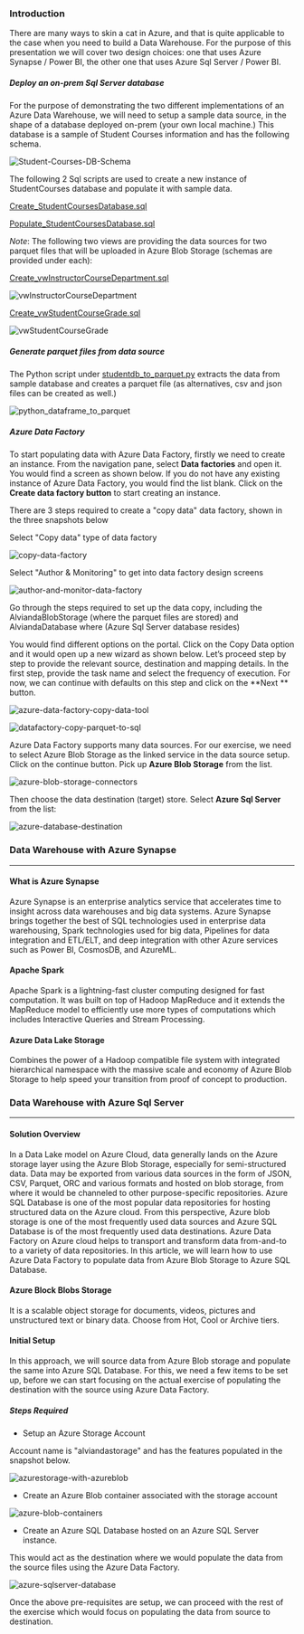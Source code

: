 ### Introduction

There are many ways to skin a cat in Azure, and that is quite applicable to the case when you need to build a Data Warehouse. For the purpose of this presentation we will cover two design choices: one that uses Azure Synapse / Power BI, the other one that uses Azure Sql Server / Power BI.

##### Deploy an on-prem Sql Server database

For the purpose of demonstrating the two different implementations of an Azure Data Warehouse, we will need to setup a sample data source, in the shape of a database deployed on-prem (your own local machine.) This database is a sample of Student Courses information and has the following schema.

![Student-Courses-DB-Schema](https://user-images.githubusercontent.com/6631390/117579152-a6495d00-b0bf-11eb-9a2e-4a66bb1fd3be.PNG)

The following 2 Sql scripts are used to create a new instance of StudentCourses database and populate it with sample data.

[Create_StudentCoursesDatabase.sql](https://https://github.com/antongeorgescu/azure-data-warehouse/blob/master/SampleDatabase/Create_StudentCoursesDatabase.sql)

[Populate_StudentCoursesDatabase.sql](https://github.com/antongeorgescu/azure-data-warehouse/blob/master/SampleDatabase/Populate_StudentCoursesDatabase.sql)

*Note*: The following two views are providing the data sources for two parquet files that will be uploaded in Azure Blob Storage (schemas are provided under each):

[Create_vwInstructorCourseDepartment.sql](https://github.com/antongeorgescu/azure-data-warehouse/blob/master/SampleDatabase/create_vwInstructorCourseDepartment.sql)

![vwInstructorCourseDepartment](https://user-images.githubusercontent.com/6631390/117579387-a007b080-b0c0-11eb-93de-bfd244907191.PNG)

[Create_vwStudentCourseGrade.sql](https://github.com/antongeorgescu/azure-data-warehouse/blob/master/SampleDatabase/create_vwStudentCourseGrade.sql)

![vwStudentCourseGrade](https://user-images.githubusercontent.com/6631390/117579425-c3326000-b0c0-11eb-8721-a1e730ad792f.PNG)

##### Generate parquet files from data source

The Python script under [studentdb_to_parquet.py](https://github.com/antongeorgescu/azure-data-warehouse/blob/master/PythonScripts/studentdb_to_parquet.py) extracts the data from sample database and creates a parquet file (as alternatives, csv and json files can be created as well.)

![python_dataframe_to_parquet](https://user-images.githubusercontent.com/6631390/117580178-b0218f00-b0c4-11eb-9696-d545e3035802.PNG)

##### Azure Data Factory

To start populating data with Azure Data Factory, firstly we need to create an instance. From the navigation pane, select **Data factories** and open it. You would find a screen as shown below. If you do not have any existing instance of Azure Data Factory, you would find the list blank. Click on the **Create data factory button** to start creating an instance.

There are 3 steps required to create a "copy data" data factory, shown in the three snapshots below

Select "Copy data" type of data factory

![copy-data-factory](https://user-images.githubusercontent.com/6631390/117582463-1fe94700-b0d0-11eb-8911-5b671796ff91.PNG)

Select "Author & Monitoring" to get into data factory design screens

![author-and-monitor-data-factory](https://user-images.githubusercontent.com/6631390/117582426-efa1a880-b0cf-11eb-8372-609f08aeabbe.png)

Go through the steps required to set up the data copy, including the AlviandaBlobStorage (where the parquet files are stored) and AlviandaDatabase where (Azure Sql Server database resides)

You would find different options on the portal. Click on the Copy Data option and it would open up a new wizard as shown below. Let’s proceed step by step to provide the relevant source, destination and mapping details. In the first step, provide the task name and select the frequency of execution. For now, we can continue with defaults on this step and click on the **Next ** button.

![azure-data-factory-copy-data-tool](https://user-images.githubusercontent.com/6631390/117582609-cd5c5a80-b0d0-11eb-9af5-5dea7861004f.png)

![datafactory-copy-parquet-to-sql](https://user-images.githubusercontent.com/6631390/117582312-69856200-b0cf-11eb-937a-bf9acb5f31a1.PNG)

Azure Data Factory supports many data sources. For our exercise, we need to select Azure Blob Storage as the linked service in the data source setup. Click on the continue button. Pick up **Azure Blob Storage** from the list.

![azure-blob-storage-connectors](https://user-images.githubusercontent.com/6631390/117582668-24fac600-b0d1-11eb-84e5-ac82f8a6d529.png)

Then choose the data destination (target) store. Select **Azure Sql Server** from the list:

![azure-database-destination](https://user-images.githubusercontent.com/6631390/117582752-89b62080-b0d1-11eb-8a30-84e368187728.png)



### Data Warehouse with Azure Synapse

---

#### What is Azure Synapse

Azure Synapse is an enterprise analytics service that accelerates time to insight across data warehouses and big data systems. Azure Synapse brings together the best of SQL technologies used in enterprise data warehousing, Spark technologies used for big data, Pipelines for data integration and ETL/ELT, and deep integration with other Azure services such as Power BI, CosmosDB, and AzureML.

#### Apache Spark

Apache Spark is a lightning-fast cluster computing designed for fast computation. It was built on top of Hadoop MapReduce and it extends the MapReduce model to efficiently use more types of computations which includes Interactive Queries and Stream Processing.

#### Azure Data Lake Storage

Combines the power of a Hadoop compatible file system with integrated hierarchical namespace with the massive scale and economy of Azure Blob Storage to help speed your transition from proof of concept to production.

### Data Warehouse with Azure Sql Server

---

#### Solution Overview

In a Data Lake model on Azure Cloud, data generally lands on the Azure storage layer using the Azure Blob Storage, especially for semi-structured data. Data may be exported from various data sources in the form of JSON, CSV, Parquet, ORC and various formats and hosted on blob storage, from where it would be channeled to other purpose-specific repositories. Azure SQL Database is one of the most popular data repositories for hosting structured data on the Azure cloud. From this perspective, Azure blob storage is one of the most frequently used data sources and Azure SQL Database is of the most frequently used data destinations. Azure Data Factory on Azure cloud helps to transport and transform data from-and-to to a variety of data repositories. In this article, we will learn how to use Azure Data Factory to populate data from Azure Blob Storage to Azure SQL Database.

#### Azure Block Blobs Storage

It is a scalable object storage for documents, videos, pictures and unstructured text or binary data. Choose from Hot, Cool or Archive tiers.

#### Initial Setup

In this approach, we will source data from Azure Blob storage and populate the same into Azure SQL Database. For this, we need a few items to be set up, before we can start focusing on the actual exercise of populating the destination with the source using Azure Data Factory.

##### Steps Required

* Setup an Azure Storage Account

Account name is "alviandastorage" and has the features populated in the snapshot below.

![azurestorage-with-azureblob](https://user-images.githubusercontent.com/6631390/117578631-42259980-b0bd-11eb-9dd5-4b98ea9e5f2a.PNG)

* Create an Azure Blob container associated with the storage account

![azure-blob-containers](https://user-images.githubusercontent.com/6631390/117578759-e8719f00-b0bd-11eb-9fed-48d72f8cb43c.PNG)

* Create an Azure SQL Database hosted on an Azure SQL Server instance.

This would act as the destination where we would populate the data from the source files using the Azure Data Factory.

![azure-sqlserver-database](https://user-images.githubusercontent.com/6631390/117578897-9bda9380-b0be-11eb-8b0f-d56cf3aaa4fa.PNG)

Once the above pre-requisites are setup, we can proceed with the rest of the exercise which would focus on populating the data from source to destination.
